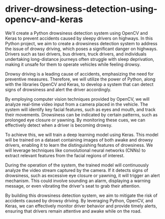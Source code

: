 # driver-drowsiness-detection-using-opencv-and-keras
We'll create a Python drowsiness detection system using OpenCV and Keras to prevent accidents caused by sleepy drivers on highways.
In this Python project, we aim to create a drowsiness detection system to address the issue of drowsy driving, which poses a significant danger on highways. Drivers such as taxi drivers, bus drivers, truck drivers, and individuals undertaking long-distance journeys often struggle with sleep deprivation, making it unsafe for them to operate vehicles while feeling drowsy.

Drowsy driving is a leading cause of accidents, emphasizing the need for preventive measures. Therefore, we will utilize the power of Python, along with the libraries OpenCV and Keras, to develop a system that can detect signs of drowsiness and alert the driver accordingly.

By employing computer vision techniques provided by OpenCV, we will analyze real-time video input from a camera placed in the vehicle. The system will identify key facial features, such as eyes and mouth, and track their movements. Drowsiness can be indicated by certain patterns, such as prolonged eye closure or yawning. By monitoring these cues, we can effectively detect when a driver is becoming drowsy.

To achieve this, we will train a deep learning model using Keras. This model will be trained on a dataset containing images of both awake and drowsy drivers, enabling it to learn the distinguishing features of drowsiness. We will leverage techniques like convolutional neural networks (CNNs) to extract relevant features from the facial regions of interest.

During the operation of the system, the trained model will continuously analyze the video stream captured by the camera. If it detects signs of drowsiness, such as excessive eye closure or yawning, it will trigger an alert mechanism. This could involve sounding an alarm, displaying a warning message, or even vibrating the driver's seat to grab their attention.

By building this drowsiness detection system, we aim to mitigate the risk of accidents caused by drowsy driving. By leveraging Python, OpenCV, and Keras, we can effectively monitor driver behavior and provide timely alerts, ensuring that drivers remain attentive and awake while on the road.
